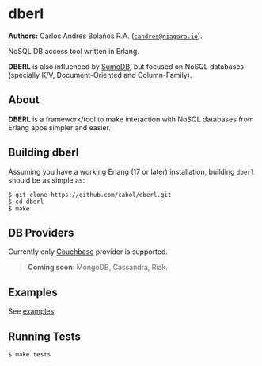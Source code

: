 
dberl
=====

__Authors:__ Carlos Andres Bolaños R.A. ([`candres@niagara.io`](mailto:candres@niagara.io)).

NoSQL DB access tool written in Erlang.

**DBERL** is also influenced by [SumoDB](https://github.com/inaka/sumo_db), but focused on
NoSQL databases (specially K/V, Document-Oriented and Column-Family).


About
-----

**DBERL** is a framework/tool to make interaction with NoSQL databases from Erlang apps simpler and easier.


Building dberl
--------------

Assuming you have a working Erlang (17 or later) installation, building `dberl` should be as simple as:

    $ git clone https://github.com/cabol/dberl.git
    $ cd dberl
    $ make


DB Providers
------------

Currently only [Couchbase](http://www.couchbase.com) provider is supported.

> **Coming soon**: MongoDB, Cassandra, Riak.


Examples
--------

See [examples](./examples).


Running Tests
-------------

    $ make tests
